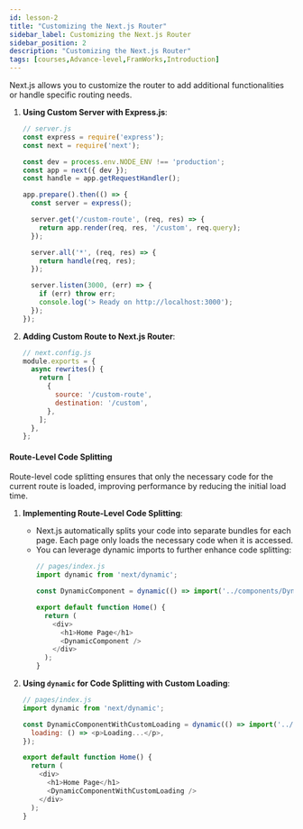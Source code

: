 ```yaml
---
id: lesson-2
title: "Customizing the Next.js Router"
sidebar_label: Customizing the Next.js Router
sidebar_position: 2
description: "Customizing the Next.js Router"
tags: [courses,Advance-level,FramWorks,Introduction]
--- 
```

 
 

Next.js allows you to customize the router to add additional functionalities or handle specific routing needs.

1. **Using Custom Server with Express.js**:
   ```javascript
   // server.js
   const express = require('express');
   const next = require('next');

   const dev = process.env.NODE_ENV !== 'production';
   const app = next({ dev });
   const handle = app.getRequestHandler();

   app.prepare().then(() => {
     const server = express();

     server.get('/custom-route', (req, res) => {
       return app.render(req, res, '/custom', req.query);
     });

     server.all('*', (req, res) => {
       return handle(req, res);
     });

     server.listen(3000, (err) => {
       if (err) throw err;
       console.log('> Ready on http://localhost:3000');
     });
   });
   ```

2. **Adding Custom Route to Next.js Router**:
   ```javascript
   // next.config.js
   module.exports = {
     async rewrites() {
       return [
         {
           source: '/custom-route',
           destination: '/custom',
         },
       ];
     },
   };
   ```

#### Route-Level Code Splitting

Route-level code splitting ensures that only the necessary code for the current route is loaded, improving performance by reducing the initial load time.

1. **Implementing Route-Level Code Splitting**:
   - Next.js automatically splits your code into separate bundles for each page. Each page only loads the necessary code when it is accessed.
   - You can leverage dynamic imports to further enhance code splitting:
     ```javascript
     // pages/index.js
     import dynamic from 'next/dynamic';

     const DynamicComponent = dynamic(() => import('../components/DynamicComponent'));

     export default function Home() {
       return (
         <div>
           <h1>Home Page</h1>
           <DynamicComponent />
         </div>
       );
     }
     ```

2. **Using `dynamic` for Code Splitting with Custom Loading**:
   ```javascript
   // pages/index.js
   import dynamic from 'next/dynamic';

   const DynamicComponentWithCustomLoading = dynamic(() => import('../components/DynamicComponent'), {
     loading: () => <p>Loading...</p>,
   });

   export default function Home() {
     return (
       <div>
         <h1>Home Page</h1>
         <DynamicComponentWithCustomLoading />
       </div>
     );
   }
   ```
 